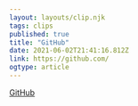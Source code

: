 ```yaml
---
layout: layouts/clip.njk 
tags: clips 
published: true 
title: "GitHub" 
date: 2021-06-02T21:41:16.812Z 
link: https://github.com/ 
ogtype: article 
---
```

[GitHub](https://github.com/) 
